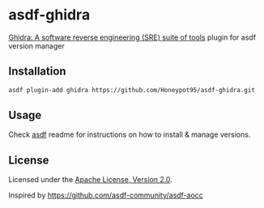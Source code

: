 # asdf-ghidra

[Ghidra: A software reverse engineering (SRE) suite of tools](https://ghidra-sre.org/) plugin for
asdf version manager

## Installation

```bash
asdf plugin-add ghidra https://github.com/Honeypot95/asdf-ghidra.git
```

## Usage

Check [asdf](https://github.com/asdf-vm/asdf) readme for instructions on how to
install & manage versions.

## License

Licensed under the
[Apache License, Version 2.0](https://www.apache.org/licenses/LICENSE-2.0).

Inspired by https://github.com/asdf-community/asdf-aocc
